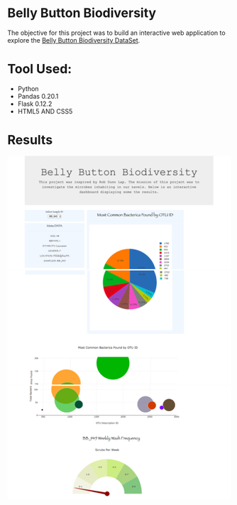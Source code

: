 # Belly Button Biodiversity

The objective for this project was to build an interactive web application to explore the [Belly Button Biodiversity DataSet](http://robdunnlab.com/projects/belly-button-biodiversity/).

# Tool Used:
<ul>
  <li>Python</li>
  <li>Pandas 0.20.1</li>
  <li>Flask 0.12.2</li>
  <li>HTML5 AND CSS5</li>
</ul>

# Results

  ![](img.png)
  ![](img2.png)
  ![](img3.png)







